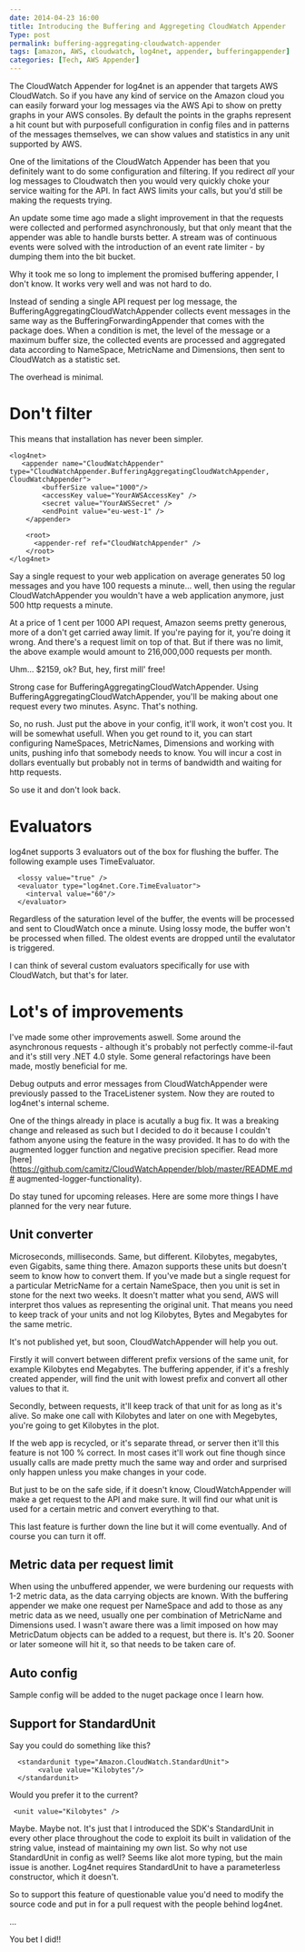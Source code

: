 ```yaml
---
date: 2014-04-23 16:00
title: Introducing the Buffering and Aggregeting CloudWatch Appender
Type: post
permalink: buffering-aggregating-cloudwatch-appender
tags: [amazon, AWS, cloudwatch, log4net, appender, bufferingappender]
categories: [Tech, AWS Appender]
---
```


The CloudWatch Appender for log4net is an appender that targets AWS CloudWatch. So if you have any kind of service on the Amazon cloud you can easily forward your log messages via the AWS Api to show on pretty graphs in your AWS consoles. By default the points in the graphs represent a hit count but with purposefull configuration in config files and in patterns of the messages themselves, we can show values and statistics in any unit supported by AWS.

One of the limitations of the CloudWatch Appender has been that you definitely want to do some configuration and filtering. If you redirect *all* your log messages to Cloudwatch then you would very quickly choke your service waiting for the API. In fact AWS limits your calls, but you'd still be making the requests trying.

An update some time ago made a slight improvement in that the requests were collected and performed asynchronously, but that only meant that the appender was able to handle bursts better. A stream was of continuous events were solved with the introduction of an event rate limiter - by dumping them into the bit bucket.

Why it took me so long to implement the promised buffering appender, I don't know. It works very well and was not hard to do.

Instead of sending a single API request per log message, the BufferingAggregatingCloudWatchAppender collects event messages in the same way as the BufferingForwardingAppender that comes with the package does. When a condition is met, the level of the message or a maximum buffer size, the collected events are processed and aggregated data according to NameSpace, MetricName and Dimensions, then sent to CloudWatch as a statistic set.

The overhead is minimal.

# Don't filter

This means that installation has never been simpler.

    <log4net>
       <appender name="CloudWatchAppender" type="CloudWatchAppender.BufferingAggregatingCloudWatchAppender, CloudWatchAppender">
            <bufferSize value="1000"/>
            <accessKey value="YourAWSAccessKey" />
            <secret value="YourAWSSecret" />
            <endPoint value="eu-west-1" />
        </appender>

        <root>
          <appender-ref ref="CloudWatchAppender" />
        </root>
    </log4net>

Say a single request to your web application on average generates 50 log messages and you have 100 requests a minute... well, then using the regular CloudWatchAppender you wouldn't have a web application anymore, just 500 http requests a minute.

At a price of 1 cent per 1000 API request, Amazon seems pretty generous, more of a don't get carried away limit. If you're paying for it, you're doing it wrong. And there's a request limit on top of that. But if there was no limit, the above example would amount to 216,000,000 requests per month. 

Uhm... $2159, ok? But, hey, first mill' free!

Strong case for BufferingAggregatingCloudWatchAppender. Using BufferingAggregatingCloudWatchAppender, you'll be making about one request every two minutes. Async. That's nothing.

So, no rush. Just put the above in your config, it'll work, it won't cost you. It will be somewhat usefull. When you get round to it, you can start configuring NameSpaces, MetricNames, Dimensions and working with units, pushing info that somebody needs to know. You will incur a cost in dollars eventually but probably not in terms of bandwidth and waiting for http requests.

So use it and don't look back.

# Evaluators

log4net supports 3 evaluators out of the box for flushing the buffer. The following example uses TimeEvaluator.

      <lossy value="true" />
      <evaluator type="log4net.Core.TimeEvaluator">
        <interval value="60"/>
      </evaluator>

Regardless of the saturation level of the buffer, the events will be processed and sent to CloudWatch once a minute. Using lossy mode, the buffer won't be processed when filled. The oldest events are dropped until the evalutator is triggered.

I can think of several custom evaluators specifically for use with CloudWatch, but that's for later.

# Lot's of improvements

I've made some other improvements aswell. Some around the asynchronous requests - although it's probably not perfectly comme-il-faut and it's still very .NET 4.0 style. Some general refactorings have been made, mostly beneficial for me.

Debug outputs and error messages from CloudWatchAppender were previously passed to the TraceListener system. Now they are routed to log4net's internal scheme.

One of the things already in place is acutally a bug fix. It was a breaking change and released as such but I decided to do it because I couldn't fathom anyone using the feature in the wasy provided. It has to do with the augmented logger function and negative precision specifier. Read more [here](https://github.com/camitz/CloudWatchAppender/blob/master/README.md# augmented-logger-functionality).

Do stay tuned for upcoming releases. Here are some more things I have planned for the very near future.

## Unit converter

Microseconds, milliseconds. Same, but different. Kilobytes, megabytes, even Gigabits, same thing there. Amazon supports these units but doesn't seem to know how to convert them. If you've made but a single request for a particular MetricName for a certain NameSpace, then you unit is set in stone for the next two weeks. It doesn't matter what you send, AWS will interpret thos values as representing the original unit. That means you need to keep track of your units and not log Kilobytes, Bytes and Megabytes for the same metric. 

It's not published yet, but soon, CloudWatchAppender will help you out. 

Firstly it will convert between different prefix versions of the same unit, for example Kilobytes end Megabytes. The buffering appender, if it's a freshly created appender, will find the unit with lowest prefix and convert all other values to that it.

Secondly, between requests, it'll keep track of that unit for as long as it's alive. So make one call with Kilobytes and later on one with Megebytes, you're going to get Kilobytes in the plot.

If the web app is recycled, or it's separate thread, or server then it'll this feature is not 100 % correct. In most cases it'll work out fine though since usually calls are made pretty much the same way and order and surprised only happen unless you make changes in your code.

But just to be on the safe side, if it doesn't know, CloudWatchAppender will make a get request to the API and make sure. It will find our what unit is used for a certain metric and convert everything to that.

This last feature is further down the line but it will come eventually. And of course you can turn it off.

## Metric data per request limit

When using the unbuffered appender, we were burdening our requests with 1-2 metric data, as the data carrying objects are known. With the buffering appender we make one request per NameSpace and add to those as any metric data as we need, usually one per combination of MetricName and Dimensions used. I wasn't aware there was a limit imposed on how may MetricDatum objects can be added to a request, but there is. It's 20. Sooner or later someone will hit it, so that needs to be taken care of.

## Auto config

Sample config will be added to the nuget package once I learn how.

## Support for StandardUnit

Say you could do something like this?

      <standardunit type="Amazon.CloudWatch.StandardUnit">
           <value value="Kilobytes"/>
      </standardunit>

 Would you prefer it to the current?

     <unit value="Kilobytes" />

Maybe. Maybe not. It's just that I introduced the SDK's StandardUnit in every other place throughout the code to exploit its built in validation of the string value, instead of maintaining my own list. So why not use StandardUnit in config as well? Seems like alot more typing, but the main issue is another. Log4net requires StandardUnit to have a parameterless constructor, which it doesn't. 

So to support this feature of questionable value you'd need to modify the source code and put in for a pull request with the people behind log4net.

...

You bet I did!!



